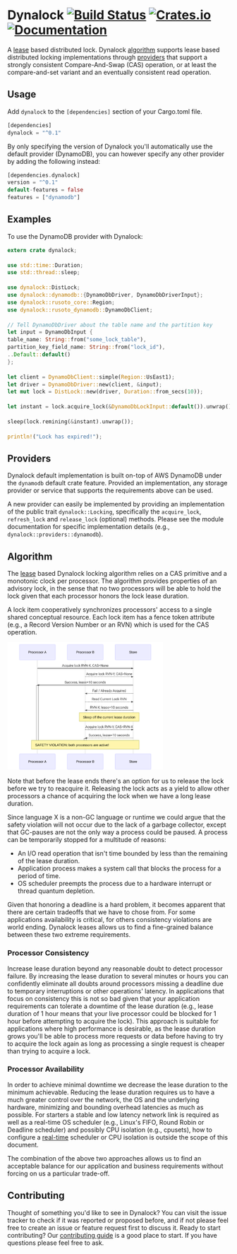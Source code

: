 Dynalock [![Build Status](https://img.shields.io/travis/ChorusOne/dynalock/master.svg)](https://travis-ci.org/ChorusOne/dynalock) [![Crates.io](https://img.shields.io/crates/v/dynalock.svg)](https://crates.io/crates/dynalock) [![Documentation](https://img.shields.io/badge/docs-current-blue.svg)](https://docs.rs/dynalock)
========

A [lease] based distributed lock. Dynalock [algorithm] supports lease based
distributed locking implementations through [providers] that support a strongly
consistent Compare-And-Swap (CAS) operation, or at least the compare-and-set variant
and an eventually consistent read operation.

## Usage

Add `dynalock` to the `[dependencies]` section of your Cargo.toml file.

```rust
[dependencies]
dynalock = "^0.1"
```

By only specifying the version of Dynalock you'll automatically use the default
provider (DynamoDB), you can however specify any other provider by adding the
following instead:

```rust
[dependencies.dynalock]
version = "^0.1"
default-features = false
features = ["dynamodb"]
```

## Examples

To use the DynamoDB provider with Dynalock:

```rust
extern crate dynalock;

use std::time::Duration;
use std::thread::sleep;

use dynalock::DistLock;
use dynalock::dynamodb::{DynamoDbDriver, DynamoDbDriverInput};
use dynalock::rusoto_core::Region;
use dynalock::rusoto_dynamodb::DynamoDbClient;

// Tell DynamoDbDriver about the table name and the partition key
let input = DynamoDbInput {
table_name: String::from("some_lock_table"),
partition_key_field_name: String::from("lock_id"),
..Default::default()
};

let client = DynamoDbClient::simple(Region::UsEast1);
let driver = DynamoDbDriver::new(client, &input);
let mut lock = DistLock::new(driver, Duration::from_secs(10));

let instant = lock.acquire_lock(&DynamoDbLockInput::default()).unwrap();

sleep(lock.remining(&instant).unwrap());

println!("Lock has expired!");
```

## Providers

Dynalock default implementation is built on-top of AWS DynamoDB under the `dynamodb`
default crate feature. Provided an implementation, any storage provider or service
that supports the requirements above can be used.

A new provider can easily be implemented by providing an implementation of the
public trait `dynalock::Locking`, specifically the `acquire_lock`, `refresh_lock`
and `release_lock` (optional) methods. Please see the module documentation for
specific implementation details (e.g., `dynalock::providers::dynamodb`).

## Algorithm

The [lease] based Dynalock locking algorithm relies on a CAS primitive and a
monotonic clock per processor. The algorithm provides properties of an advisory lock,
in the sense that no two processors will be able to hold the lock given that each
processor honors the lock lease duration.

A lock item cooperatively synchronizes processors' access to a single shared
conceptual resource. Each lock item has a fence token attribute
(e.g., a Record Version Number or an RVN) which is used for the CAS operation.

[<img src="doc_resources/dynalock_safety_violation.svg" width="70%" height="70%">]()

Note that before the lease ends there's an option for us to release the lock before
we try to reacquire it. Releasing the lock acts as a yield to allow other processors
a chance of acquiring the lock when we have a long lease duration.

Since language X is a non-GC language or runtime we could argue that the safety
violation will not occur due to the lack of a garbage collector, except that
GC-pauses are not the only way a process could be paused. A process can be
temporarily stopped for a multitude of reasons:

- An I/O read operation that isn't time bounded by less than the remaining of the
lease duration.
- Application process makes a system call that blocks the process for a period of
time.
- OS scheduler preempts the process due to a hardware interrupt or thread quantum
depletion.

Given that honoring a deadline is a hard problem, it becomes apparent that
there are certain tradeoffs that we have to chose from. For some applications
availability is critical, for others consistency violations are world ending.
Dynalock leases allows us to find a fine-grained balance between these two extreme
requirements.

### Processor Consistency

Increase lease duration beyond any reasonable doubt to detect processor failure. By
increasing the lease duration to several minutes or hours you can confidently
eliminate all doubts around processors missing a deadline due to temporary
interruptions or other operations' latency. In applications that focus on
consistency this is not so bad given that your application requirements can tolerate
a downtime of the lease duration (e.g., lease duration of 1 hour means that your
live processor could be blocked for 1 hour before attempting to acquire the lock).
This approach is suitable for applications where high performance is desirable, as
the lease duration grows you'll be able to process more requests or data before
having to try to acquire the lock again as long as processing a single request
is cheaper than trying to acquire a lock.

### Processor Availability

In order to achieve minimal downtime we decrease the lease duration to the minimum
achievable. Reducing the lease duration requires us to have a much greater control
over the network, the OS and the underlying hardware, minimizing and bounding
overhead latencies as much as possible. For starters a stable and low latency
network link is required as well as a real-time OS scheduler (e.g., Linux's FIFO,
Round Robin or Deadline scheduler) and possibly CPU isolation (e.g., cpusets), how
to configure a [real-time] scheduler or CPU isolation is outside the scope of this
document.

The combination of the above two approaches allows us to find an acceptable balance
for our application and business requirements without forcing on us a particular
trade-off.

## Contributing

Thought of something you'd like to see in Dynalock? You can visit the issue tracker
to check if it was reported or proposed before, and if not please feel free to
create an issue or feature request first to discuss it. Ready to start contributing?
Our [contributing guide][contributing] is a good place to start. If you have
questions please feel free to ask.

[lease]: https://dl.acm.org/citation.cfm?id=74870
[providers]: #providers
[algorithm]: #algorithm
[real-time]: http://linuxrealtime.org/
[contributing]: https://github.com/chorusone/dynalock/blob/master/CONTRIBUTING.md
